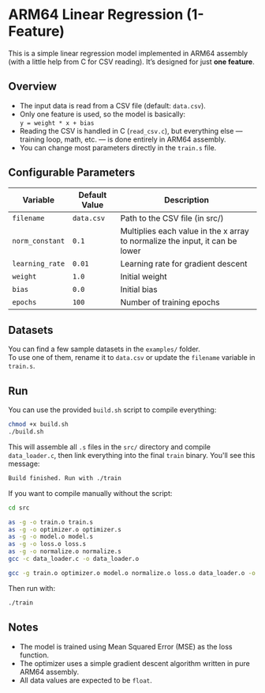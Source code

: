 # ARM64 Linear Regression (1-Feature)

This is a simple linear regression model implemented in ARM64 assembly (with a little help from C for CSV reading). It’s designed for just **one feature**.

## Overview

- The input data is read from a CSV file (default: `data.csv`).
- Only one feature is used, so the model is basically:  
  `y = weight * x + bias`
- Reading the CSV is handled in C (`read_csv.c`), but everything else — training loop, math, etc. — is done entirely in ARM64 assembly.
- You can change most parameters directly in the `train.s` file.

## Configurable Parameters

|      Variable      | Default Value | Description
|--------------------|---------------|-------------
| `filename`         |  `data.csv`   | Path to the CSV file (in src/)
| `norm_constant`    |     `0.1`     | Multiplies each value in the x array to normalize the input, it can be lower
| `learning_rate`    |     `0.01`    | Learning rate for gradient descent
| `weight`           |     `1.0`     | Initial weight
| `bias`             |     `0.0`     | Initial bias
| `epochs`           |     `100`     | Number of training epochs

## Datasets

You can find a few sample datasets in the `examples/` folder.  
To use one of them, rename it to `data.csv` or update the `filename` variable in `train.s`.

## Run

You can use the provided `build.sh` script to compile everything:

```bash
chmod +x build.sh
./build.sh
```

This will assemble all `.s` files in the `src/` directory and compile `data_loader.c`, then link everything into the final `train` binary.
You'll see this message:

```bash
Build finished. Run with ./train
```

If you want to compile manually without the script:

```bash
cd src

as -g -o train.o train.s
as -g -o optimizer.o optimizer.s
as -g -o model.o model.s
as -g -o loss.o loss.s
as -g -o normalize.o normalize.s
gcc -c data_loader.c -o data_loader.o

gcc -g train.o optimizer.o model.o normalize.o loss.o data_loader.o -o train
```

Then run with:

```bash
./train
```

## Notes

- The model is trained using Mean Squared Error (MSE) as the loss function.
- The optimizer uses a simple gradient descent algorithm written in pure ARM64 assembly.
- All data values are expected to be `float`.